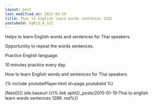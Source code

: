 ```yaml
---
layout: post
last_modified_at: 2021-03-29
title: Thai to English learn words sentences 1292 
youtubeId: kgKLQ_A_32I
---
```

 
 
Helps to learn English words and sentences for Thai speakers.

Opportunitiy to repeat the words sentences. 

Practice English language. 
 
10 minutes practice every day. 
 
How to learn English words and sentences for Thai speakers 
 
{% include youtubePlayer.html id=page.youtubeId %}
 
 
[Next]({{ site.baseurl }}{% link  split2/_posts/2015-01-19-Thai to english learn words sentences 1289 .md%})
 
